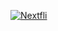 [![Nextfli](https://og-image.vercel.app/%3D%20**Nextfli**.png?theme=light&md=1&fontSize=100px&images=https%3A%2F%2Fassets.vercel.com%2Fimage%2Fupload%2Ffront%2Fassets%2Fdesign%2Fnextjs-black-logo.svg&images=https%3A%2F%2Fupload.wikimedia.org%2Fwikipedia%2Fcommons%2Fthumb%2F0%2F08%2FNetflix_2015_logo.svg%2F1597px-Netflix_2015_logo.svg.png&widths=300&widths=350&heights=undefined&heights=auto)](https://github.com/theopomies/nextfli)
